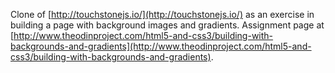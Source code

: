 Clone of [http://touchstonejs.io/](http://touchstonejs.io/) as an exercise in building a page with background images and gradients. Assignment page at [http://www.theodinproject.com/html5-and-css3/building-with-backgrounds-and-gradients](http://www.theodinproject.com/html5-and-css3/building-with-backgrounds-and-gradients).
